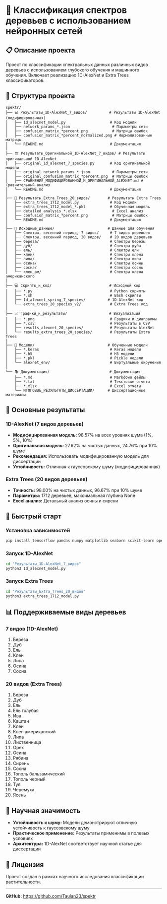 # 🌳 Классификация спектров деревьев с использованием нейронных сетей

## 📋 Описание проекта

Проект по классификации спектральных данных различных видов деревьев с использованием глубокого обучения и машинного обучения. Включает реализацию 1D-AlexNet и Extra Trees классификаторов.

## 📁 Структура проекта

```
spektr/
├── 📊 Результаты_1D-AlexNet_7_видов/          # Результаты 1D-AlexNet (модифицированная)
│   ├── 1d_alexnet_model.py                    # Код модели
│   ├── network_params_*.json                   # Параметры сети
│   ├── confusion_matrix_*percent.png           # Матрицы ошибок
│   ├── confusion_matrix_*percent_normalized.png # Нормализованные матрицы
│   └── README.md                              # Документация
│
├── 🏗️ Результаты_Оригинальной_1D-AlexNet_7_видов/ # Результаты оригинальной 1D-AlexNet
│   ├── original_1d_alexnet_7_species.py       # Код оригинальной модели
│   ├── original_network_params_*.json          # Параметры сети
│   ├── original_confusion_matrix_*percent.png  # Матрицы ошибок
│   ├── СРАВНЕНИЕ_МОДИФИЦИРОВАННОЙ_И_ОРИГИНАЛЬНОЙ_ALEXNET.md # Сравнительный анализ
│   └── README.md                              # Документация
│
├── 🌳 Результаты_Extra_Trees_20_видов/        # Результаты Extra Trees
│   ├── extra_trees_1712_model.py              # Код модели
│   ├── extra_trees_1712_model_*.pkl           # Обученная модель
│   ├── detailed_analysis_*.xlsx                # Excel анализ
│   ├── confusion_matrix_*percent.png           # Матрицы ошибок
│   └── README.md                              # Документация
│
├── 📁 Исходные_данные/                        # Данные для обучения
│   ├── Спектры, весенний период, 7 видов/     # 7 видов деревьев
│   ├── Спектры, весенний период, 20 видов/    # 20 видов деревьев
│   ├── береза/                                # Спектры березы
│   ├── дуб/                                   # Спектры дуба
│   ├── ель/                                   # Спектры ели
│   ├── клен/                                  # Спектры клена
│   ├── липа/                                  # Спектры липы
│   ├── осина/                                 # Спектры осины
│   ├── сосна/                                 # Спектры сосны
│   └── клен_ам/                               # Спектры клена американского
│
├── 💻 Скрипты_и_код/                          # Исходный код
│   ├── *.py                                   # Python скрипты
│   ├── *.sh                                   # Bash скрипты
│   ├── 1d_alexnet_spring_7_species/          # 1D-AlexNet код
│   └── extra_trees_20_species_v2/             # Extra Trees код
│
├── 📈 Графики_и_результаты/                   # Визуализация
│   ├── *.png                                  # Графики и диаграммы
│   ├── *.csv                                  # Результаты в CSV
│   ├── results_alexnet_20_species/            # Результаты AlexNet
│   └── results_extra_trees_20_species/        # Результаты Extra Trees
│
├── 🤖 Модели/                                 # Обученные модели
│   ├── *.keras                                # Keras модели
│   ├── *.h5                                   # H5 модели
│   ├── *.pkl                                  # Pickle модели
│   └── alexnet_env/                           # Виртуальные окружения
│
└── 📚 Документация/                           # Документация
    ├── *.md                                   # Markdown файлы
    ├── *.txt                                  # Текстовые отчеты
    ├── *.xlsx                                 # Excel отчеты
    └── ИТОГОВЫЕ_РЕЗУЛЬТАТЫ_ДИССЕРТАЦИИ/      # Диссертационные материалы
```

## 🎯 Основные результаты

### 1D-AlexNet (7 видов деревьев)
- **Модифицированная модель:** 98.57% на всех уровнях шума (1%, 5%, 10%)
- **Оригинальная модель:** 27.62% на чистых данных, 24.76% при 10% шуме
- **Рекомендация:** Использовать модифицированную модель для диссертации
- **Устойчивость:** Отличная к гауссовскому шуму (модифицированная)

### Extra Trees (20 видов деревьев)
- **Точность:** 98.00% на чистых данных, 96.67% при 10% шуме
- **Параметры:** 1712 деревьев, максимальная глубина None
- **Excel анализ:** Детальный анализ осины и сирени

## 🚀 Быстрый старт

### Установка зависимостей
```bash
pip install tensorflow pandas numpy matplotlib seaborn scikit-learn openpyxl
```

### Запуск 1D-AlexNet
```bash
cd "Результаты_1D-AlexNet_7_видов"
python3 1d_alexnet_model.py
```

### Запуск Extra Trees
```bash
cd "Результаты_Extra_Trees_20_видов"
python3 extra_trees_1712_model.py
```

## 📊 Поддерживаемые виды деревьев

### 7 видов (1D-AlexNet)
1. Береза
2. Дуб
3. Ель
4. Клен
5. Липа
6. Осина
7. Сосна

### 20 видов (Extra Trees)
1. Береза
2. Дуб
3. Ель
4. Ель голубая
5. Ива
6. Каштан
7. Клен
8. Клен американский
9. Липа
10. Лиственница
11. Орех
12. Осина
13. Рябина
14. Сирень
15. Сосна
16. Тополь бальзамический
17. Тополь черный
18. Туя
19. Черемуха
20. Ясень

## 🔬 Научная значимость

- **Устойчивость к шуму:** Модели демонстрируют отличную устойчивость к гауссовскому шуму
- **Практическое применение:** Результаты применимы в полевых условиях
- **Архитектура:** 1D-AlexNet соответствует научной статье для диссертации

## 📄 Лицензия

Проект создан в рамках научного исследования классификации растительности.

---

**GitHub:** https://github.com/Taulan23/spektr 